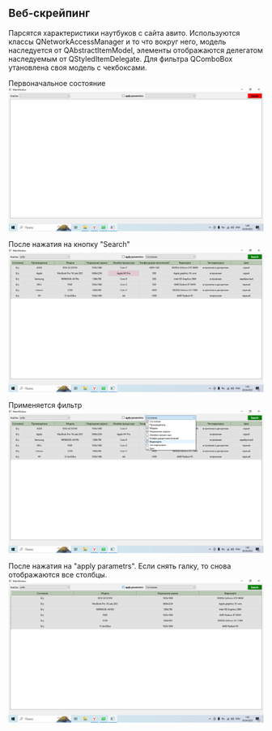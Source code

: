 ## Веб-скрейпинг
Парсятся характеристики наутбуков с сайта авито. Используются классы QNetworkAccessManager и то что вокруг него, модель наследуется от QAbstractItemModel, элементы отображаются делегатом наследуемым от QStyledItemDelegate. Для фильтра QComboBox утановлена своя модель с чекбоксами.

Первоначальное состояние
![](img1.png)

После нажатия на кнопку "Search"
![](img2.png)

Применяется фильтр
![](img3.png)

После нажатия на "apply parametrs". Если снять галку, то снова отображаются все столбцы.
![](img4.png)
